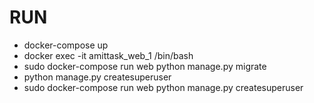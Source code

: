 # RUN
* docker-compose up
* docker exec -it amittask_web_1 /bin/bash
* sudo docker-compose run web python manage.py migrate
* python manage.py createsuperuser
* sudo docker-compose run web python manage.py createsuperuser
